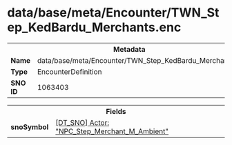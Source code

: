 <h1>data/base/meta/Encounter/TWN_Step_KedBardu_Merchants.enc</h1><table><tr><th colspan="100%">Metadata</th></tr><tr><td><b>Name</b></td><td>data/base/meta/Encounter/TWN_Step_KedBardu_Merchants.enc</td></tr><tr><td><b>Type</b></td><td>EncounterDefinition</td></tr><tr><td><b>SNO ID</b></td><td>1063403</td></tr></table>

<table><tr><th colspan="100%">Fields</th></tr><tr><td><b>snoSymbol</b></td><td><a href="#UKNOWN">[DT_SNO] Actor: "NPC_Step_Merchant_M_Ambient"</a></td></tr></table>


